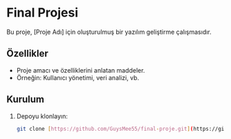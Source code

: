# Final Projesi

Bu proje, [Proje Adı] için oluşturulmuş bir yazılım geliştirme çalışmasıdır.

## Özellikler
- Proje amacı ve özelliklerini anlatan maddeler.
- Örneğin: Kullanıcı yönetimi, veri analizi, vb.

## Kurulum
1. Depoyu klonlayın:
   ```bash
   git clone [https://github.com/GuysMee55/final-proje.git](https://github.com/GuysMee55/GuysMee55.git)
